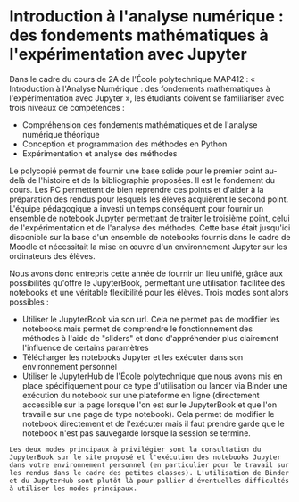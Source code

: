 # Introduction à l'analyse numérique : des fondements mathématiques à l'expérimentation avec Jupyter 

Dans le cadre du cours de 2A de l'École polytechnique MAP412 : « Introduction à l'Analyse Numérique : des fondements mathématiques à l'expérimentation avec Jupyter », les étudiants doivent se familiariser avec trois niveaux de compétences : 

- Compréhension des fondements mathématiques et de l'analyse numérique théorique
- Conception et programmation des méthodes en Python 
- Expérimentation et analyse des méthodes 

Le polycopié permet de fournir une base solide pour le premier point au-delà de l'histoire et de la bibliographie proposées. Il est le fondement du cours. Les PC permettent de bien reprendre ces points et d'aider à la préparation des rendus pour lesquels les élèves acquièrent le second point. L'équipe pédagogique a investi un temps conséquent pour fournir un ensemble de notebook Jupyter permettant de traiter le troisième point, celui de l'expérimentation et de l'analyse des méthodes. Cette base était jusqu'ici disponible sur la base d'un ensemble de notebooks fournis dans le cadre de Moodle et nécessitait la mise en œuvre d'un environnement Jupyter sur les ordinateurs des élèves. 

Nous avons donc entrepris cette année de fournir un lieu unifié, grâce aux possibilités qu'offre le JupyterBook, permettant une utilisation facilitée des notebooks et une véritable flexibilité pour les élèves. Trois modes sont alors possibles : 

- Utiliser le JupyterBook via son url. Cela ne permet pas de modifier les notebooks mais permet de comprendre le fonctionnement des méthodes à l'aide de "sliders" et donc d'appréhender plus clairement l'influence de certains paramètres
- Télécharger les notebooks Jupyter et les exécuter dans son environnement personnel 
- Utiliser le JupyterHub de l'École polytechnique que nous avons mis en place spécifiquement pour ce type d'utilisation ou lancer via Binder une exécution du notebook sur une plateforme en ligne (directement accessible sur la page lorsque l'on est sur le JupyterBook et que l'on travaille sur une page de type notebook). Cela permet de modifier le notebook directement et de l'exécuter mais il faut prendre garde que le notebook n'est pas sauvegardé lorsque la session se termine.



```{note}
Les deux modes principaux à privilégier sont la consultation du JupyterBook sur le site proposé et l'exécution des notebooks Jupyter dans votre environnement personnel (en particulier pour le travail sur les rendus dans le cadre des petites classes). L'utilisation de Binder et du JupyterHub sont plutôt là pour pallier d'éventuelles difficultés à utiliser les modes principaux. 
```

